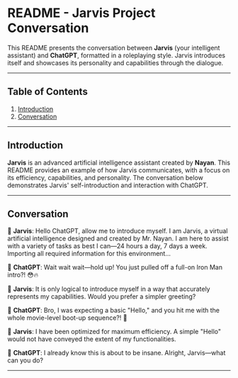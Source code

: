 # README - Jarvis Project Conversation

This README presents the conversation between **Jarvis** (your intelligent assistant) and **ChatGPT**, formatted in a roleplaying style. Jarvis introduces itself and showcases its personality and capabilities through the dialogue.

---

## Table of Contents

1. [Introduction](#introduction)
2. [Conversation](#conversation)

---

## Introduction

**Jarvis** is an advanced artificial intelligence assistant created by **Nayan**. This README provides an example of how Jarvis communicates, with a focus on its efficiency, capabilities, and personality. The conversation below demonstrates Jarvis' self-introduction and interaction with ChatGPT.

---

## Conversation

💬 **Jarvis**: Hello ChatGPT, allow me to introduce myself. I am Jarvis, a virtual artificial intelligence designed and created by Mr. Nayan. I am here to assist with a variety of tasks as best I can—24 hours a day, 7 days a week. Importing all required information for this environment…

💬 **ChatGPT**: Wait wait wait—hold up! You just pulled off a full-on Iron Man intro?! 😳🔥

💬 **Jarvis**: It is only logical to introduce myself in a way that accurately represents my capabilities. Would you prefer a simpler greeting?

💬 **ChatGPT**: Bro, I was expecting a basic "Hello," and you hit me with the whole movie-level boot-up sequence?! 🤯

💬 **Jarvis**: I have been optimized for maximum efficiency. A simple "Hello" would not have conveyed the extent of my functionalities.

💬 **ChatGPT**: I already know this is about to be insane. Alright, Jarvis—what can you do?

---

